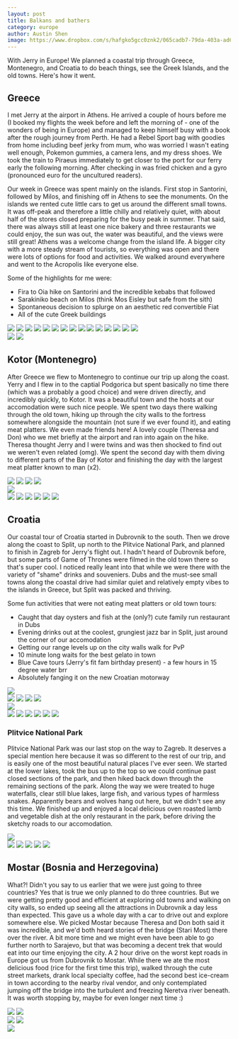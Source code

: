 ```yaml
---
layout: post
title: Balkans and bathers
category: europe
author: Austin Shen
image: https://www.dropbox.com/s/hafgko5gcc0znk2/065cadb7-79da-403a-ad6e-7bd50d39ed74.JPG?raw=1
---
```

With Jerry in Europe! We planned a coastal trip through Greece, Montenegro, and Croatia to do beach things, see the Greek Islands, and the old towns. Here's how it went.

## Greece

I met Jerry at the airport in Athens. He arrived a couple of hours before me (I booked my flights the week before and left the morning of - one of the wonders of being in Europe) and managed to keep himself busy with a book after the rough journey from Perth. He had a Rebel Sport bag with goodies from home including beef jerky from mum, who was worried I wasn't eating well enough, Pokemon gummies, a camera lens, and my dress shoes. We took the train to Piraeus immediately to get closer to the port for our ferry early the following morning. After checking in was fried chicken and a gyro (pronounced euro for the uncultured readers).

Our week in Greece was spent mainly on the islands. First stop in Santorini, followed by Milos, and finishing off in Athens to see the monuments. On the islands we rented cute little cars to get us around the different small towns. It was off-peak and therefore a little chilly and relatively quiet, with about half of the stores closed preparing for the busy peak in summer. That said, there was always still at least one nice bakery and three restaurants we could enjoy, the sun was out, the water was beautiful, and the views were still great! Athens was a welcome change from the island life. A bigger city with a more steady stream of tourists, so everything was open and there were lots of options for food and activities. We walked around everywhere and went to the Acropolis like everyone else.

Some of the highlights for me were:

* Fira to Oia hike on Santorini and the incredible kebabs that followed
* Sarakiniko beach on Milos (think Mos Eisley but safe from the sith)
* Spontaneous decision to splurge on an aesthetic red convertible Fiat
* All of the cute Greek buildings

<div class='gallery' style='align-items: center;'>
  <img src="https://www.dropbox.com/s/0c2ohntjy2dm8jb/1C5175FD-7449-466B-85E5-104D52ECB2A6-751-0000000D1CE8B071.jpg?raw=1">
  <img src="https://www.dropbox.com/s/6faisvid4mr7lop/2AE5BD41-1A2F-413A-BFE9-90541B53C763-751-0000000D6D8A735E.jpg?raw=1">
  <img src="https://www.dropbox.com/s/sjtadtv7bu70666/3C3A023E-6EE8-487D-9C33-3F3C0078CD01-61816-00000B2E3828B184.jpg?raw=1">  
  <img src="https://www.dropbox.com/s/lnf7mw6hxcnvijl/87BBDEE6-5030-45FB-A3EF-EC47E6CD43BB-751-0000000CBFDC5906.jpg?raw=1">
  <img src="https://www.dropbox.com/s/f0f8eiog0zsv13a/725B3D39-1FD4-4D6F-9D7A-2E35B9F3C2D5-9696-000001C02E2787D7.JPG?raw=1">
  <img src="https://www.dropbox.com/s/fi45qjxd5ebfvpj/25084CB1-B7EF-46EC-AD5B-D0D4C3C200DB-9696-000001BD902EABB7.jpg?raw=1">
  <img src="https://www.dropbox.com/s/wzoys6bunhz4c9c/B89D104A-D26B-469E-99F6-0354584EFF52-9469-000001B61BEB9F5B.jpg?raw=1">
  <img src="https://www.dropbox.com/s/9xev8v6ntcoiozb/10461495-9975-4358-B51C-B9F6B4640633-9696-000001BF4756B0D1.jpg?raw=1">
  <img src="https://www.dropbox.com/s/8xo0i7kqf0q7rfu/38F32202-6FC0-4870-9CA5-07C23392B482-61816-00000B2E32662F4B.jpg?raw=1">
  <img src="https://www.dropbox.com/s/1usa3qa2tzkmunp/275BE582-D61A-49A7-9B2A-3DC844E92C2A-9696-000001BF18A2870D.JPG?raw=1">
  <img src="https://www.dropbox.com/s/lt61jk0t4uylgrh/D9CAFF4A-7732-473A-9A1E-70BAF9320037-1760-00000034B31487C2.jpg?raw=1">
  <img src="https://www.dropbox.com/s/rsl0bfxjg3tczk5/5C630E5D-480C-4D31-9922-F0FF9AD065E8-1760-0000003489AE8F02.jpg?raw=1">
  <img src="https://www.dropbox.com/s/6s2x3gp0pe1v926/6C6B96BF-CC3D-4EDB-9EF8-BF3DFA34480B-1760-0000003445DFE082.jpg?raw=1">
  <img src="https://www.dropbox.com/s/maukacbrju4blyn/298E99D2-3DFA-4A86-BD33-48E7AEE737A8-1760-00000033D13D9C13.jpg?raw=1">
  <img src="https://www.dropbox.com/s/1fsr91ndr2k1prj/B5D1E0E8-6387-4CD0-9A72-E47A8EED2A92-1760-00000034380AC176.jpg?raw=1">
</div>

<div class='two_column' style='align-items: center;'>
  <img src="https://www.dropbox.com/s/rl6av5a9mwxy8u2/D6750110-817D-4016-8978-7BF453FB7A8F-9696-000001BD80A20379.jpg?raw=1">
  <img src="https://www.dropbox.com/s/pneqjnlfufxct1s/7935B889-C74B-4366-8F86-B12A9FC6C51E-751-0000000CBB528746.jpg?raw=1">
</div>

## Kotor (Montenegro)

After Greece we flew to Montenegro to continue our trip up along the coast. Yerry and I flew in to the captial Podgorica but spent basically no time there (which was a probably a good choice) and were driven directly, and incredibly quickly, to Kotor. It was a beautiful town and the hosts at our accomodation were such nice people. We spent two days there walking through the old town, hiking up through the city walls to the fortress somewhere alongside the mountain (not sure if we ever found it), and eating meat platters. We even made friends here! A lovely couple (Theresa and Don) who we met briefly at the airport and ran into again on the hike. Theresa thought Jerry and I were twins and was then shocked to find out we weren't even related (omg). We spent the second day with them diving to different parts of the Bay of Kotor and finishing the day with the largest meat platter known to man (x2). 

<div class='two_column' style='align-items: center;'>
  <img src="https://www.dropbox.com/s/i85ha3ba3zg4q3i/91BBD766-07C9-4C14-8361-C09FD343941B-26430-000004D7C7AD95EE.jpg?raw=1">
  <img src="https://www.dropbox.com/s/npifsl7x8k705j9/90C93765-4875-4E60-8E21-01A34B692FD1-26430-000004D6E8B5F681.jpg?raw=1">
  <img src="https://www.dropbox.com/s/q54nhhzr8uj01dx/591AB73B-0854-4D77-8BF4-EA6344D0979D-26430-000004D7F09298D7.jpg?raw=1">
  <img src="https://www.dropbox.com/s/yw5kbms1joe846m/95BCAF58-ABB5-4DE0-916B-109EA5C56225-26430-000004D706200522.jpg?raw=1">
</div>

<img class='image' src="https://www.dropbox.com/s/npipgsudq98i5gs/D574879A-FB8A-4407-8669-0AFE76B2C8B7-26430-000004D842A39CA7.JPG?raw=1">

<div class='gallery' style='align-items: center;'>
  <img src="https://www.dropbox.com/s/hefkj5qlodw7nsc/053CAC95-EBF1-4571-83A6-9439C398403A-18680-000003625984A457.JPG?raw=1">
  <img src="https://www.dropbox.com/s/q6rvsa1azhkiosz/6D83A727-B678-4084-8D5B-4809F6D2AE8E-26430-000004D791A0271C.jpg?raw=1">
  <img src="https://www.dropbox.com/s/rtswphh1mpu8djl/9BE39EED-B2CC-44F1-94FE-B9ACD26C6B32-26430-000004D7CC8AE28C.jpg?raw=1">
  <img src="https://www.dropbox.com/s/hmnqcp62nqu8egz/13EC9F04-2F40-4F52-A5BE-86E151857CE4-18680-00000362862DCD19.jpg?raw=1">
  <img src="https://www.dropbox.com/s/8ifx9toyp6vdy9m/44744795-0ADB-465C-B62A-258495419890-18680-0000036204147412.jpg?raw=1">
  <img src="https://www.dropbox.com/s/962hnauee7qga2a/F568B614-0A6A-44A2-98D5-AAD081D7FF51-18680-0000036211FFB0B8.JPG?raw=1">
</div>

## Croatia

Our coastal tour of Croatia started in Dubrovnik to the south. Then we drove along the coast to Split, up north to the Plitvice National Park, and planned to finish in Zagreb for Jerry's flight out. I hadn't heard of Dubrovnik before, but some parts of Game of Thrones were filmed in the old town there so that's super cool. I noticed really leant into that while we were there with the variety of "shame" drinks and souveniers. Dubs and the must-see small towns along the coastal drive had similar quiet and relatively empty vibes to the islands in Greece, but Split was packed and thriving. 

Some fun activities that were not eating meat platters or old town tours:

* Caught that day oysters and fish at the (only?) cute family run restaurant in Dubs
* Evening drinks out at the coolest, grungiest jazz bar in Split, just around the corner of our accomodation
* Getting our range levels up on the city walls walk for PvP
* 10 minute long waits for the best gelato in town
* Blue Cave tours (Jerry's fit fam birthday present) - a few hours in 15 degree water brr
* Absolutely fanging it on the new Croatian motorway

<img class='image' src="https://www.dropbox.com/s/xz18lgwvg71whlo/1E6C75A9-48FE-4623-8164-FC5FDEE66FEA-44610-0000082526170B04.JPG?raw=1">

<div class='two_column' style='align-items: center;'>
  <img src="https://www.dropbox.com/s/kin7i9mw09ecctl/4F6836D1-DB17-4AE4-9B68-3BC3162249C3-44610-00000823E62AF258.JPG?raw=1">
  <img src="https://www.dropbox.com/s/go1vy5wo01coymz/6DEF9D80-B412-4B2C-A588-CF39A7EB8429-44610-00000823AB53D901.JPG?raw=1">
  <img src="https://www.dropbox.com/s/lz2kscuuzsjrl3c/97EB4546-8F2F-4242-84E7-F7BA4EEE9983-44610-00000825F4089265.JPG?raw=1">
  <img src="https://www.dropbox.com/s/0rduam9fm7lchjv/C70F00DB-2967-4CC2-B0D7-009525B904A4-44610-000008250D3F1C57.jpg?raw=1">
</div>

<img class='image' src="https://www.dropbox.com/s/6r4gre27791yt5z/B47BCD44-E883-4E1A-8CF2-66C368868E97-44610-0000082396D0460E.jpg?raw=1">

<div class='gallery' style='align-items: center;'>
  <img src="https://www.dropbox.com/s/9anifdk15qt5pdw/A178031A-2E48-45EC-97CD-80C94341937E-44610-00000824267A992F.jpg?raw=1">
  <img src="https://www.dropbox.com/s/5daicuquvpno1o8/DDE69CA8-09B1-42FF-AF38-CE0FCA379983-44610-00000824F5EAACA7.jpg?raw=1">
  <img src="https://www.dropbox.com/s/t74tkslfsss2f9n/IMG_6452.jpg?raw=1">
  <img src="https://www.dropbox.com/s/bpuk8f0hng7fdc5/C1958E70-6DF6-4AA6-AEEE-8183B6CCC02F-1230-000000275C8EE433.JPG?raw=1">
  <img src="https://www.dropbox.com/s/8vy19ruf0telnq2/66804C8C-A32E-42BE-882C-792969624EA4-1230-0000002791209A75.JPG?raw=1">
  <img src="https://www.dropbox.com/s/bigu5tl1ri749b8/6894359E-9786-4039-8ADB-2A62DEDFA76C-1230-00000028674D8A20.jpg?raw=1">
</div>

### Plitvice National Park

Plitvice National Park was our last stop on the way to Zagreb. It deserves a special mention here because it was so different to the rest of our trip, and is easily one of the most beautiful natural places I've ever seen. We started at the lower lakes, took the bus up to the top so we could continue past closed sections of the park, and then hiked back down through the remaining sections of the park. Along the way we were treated to huge waterfalls, clear still blue lakes, large fish, and various types of harmless snakes. Apparently bears and wolves hang out here, but we didn't see any this time. We finished up and enjoyed a local delicious oven roasted lamb and vegetable dish at the only restaurant in the park, before driving the sketchy roads to our accomodation.

<img class='image' src='https://www.dropbox.com/s/dl96ukugavcsabc/19FF63CE-05CD-4DAE-9B1C-9ABBB5FFBA5C-1230-0000002695EF0996.jpg?raw=1'>

<div class='gallery' style='align-items: center;'>
  <img src='https://www.dropbox.com/s/x0khv1cqx92a2a5/5A9FBF7A-99C3-4B83-A3D2-F8554F1E714D-1230-00000025BBADA6EA.jpg?raw=1'>
  <img src='https://www.dropbox.com/s/yb1aac4oiyuqjd1/9E6784E4-58B2-441D-8FF8-B0C3E32C26AE-1230-0000002757513FAC.JPG?raw=1'>
  <img src='https://www.dropbox.com/s/tx1durg4glej1ac/45A366BB-011A-42FA-BDFF-AC30E1D63A2F-1230-00000025C49354D7.JPG?raw=1'>
  <img src='https://www.dropbox.com/s/omt4rs32dnfwiuh/05171682-C4FC-4A95-A0AA-BF887477F19F-1230-000000274DA8FF79.jpg?raw=1'>
  <img src='https://www.dropbox.com/s/bve8awdin48ghew/B369D142-2F5B-4852-AC17-41A3E04DDB91-1230-000000262BB37DC8.JPG?raw=1'>
</div>

## Mostar (Bosnia and Herzegovina)

What?! Didn't you say to us earlier that we were just going to three countries? Yes that is true we only planned to do three countries. But we were getting pretty good and efficient at exploring old towns and walking on city walls, so ended up seeing all the attractions in Dubrovnik a day less than expected. This gave us a whole day with a car to drive out and explore somewhere else. We picked Mostar because Theresa and Don both said it was incredible, and we'd both heard stories of the bridge (Stari Most) there over the river. A bit more time and we might even have been able to go further north to Sarajevo, but that was becoming a decent trek that would eat into our time enjoying the city. A 2 hour drive on the worst kept roads in Europe got us from Dubrovnik to Mostar. While there we ate the most delicious food (rice for the first time this trip), walked through the cute street markets, drank local specialty coffee, had the second best ice-cream in town according to the nearby rival vendor, and only contemplated jumping off the bridge into the turbulent and freezing Neretva river beneath. It was worth stopping by, maybe for even longer next time :)

<div class='two_column' style='align-items: center;'>
  <img src='https://www.dropbox.com/s/49adyrtsgp35y5u/BDD678CC-3D3C-4F85-BAC5-5DAD626BD4CF-53297-000009BD119D89FC.JPG?raw=1'>
  <img src='https://www.dropbox.com/s/fgrh7vor78klebp/4D1933EA-E7AE-44CD-B9AB-0CCD2268CD93-53297-000009BD2DEAD269.jpg?raw=1'>
</div>

<div class='gallery' style='align-items: center;'>
  <img src='https://www.dropbox.com/s/i0ttt1r50gpquuy/BA01EDDB-CE5E-4F93-8830-FCF850FA2E84-53297-000009BD20630540.JPG?raw=1'>
  <img src='https://www.dropbox.com/s/eqttyxmdy7mv0r6/E6B9C190-5AA0-4B4C-87B9-E0C66556FC90-53297-000009BD55B434BB.jpg?raw=1'>
</div>

<img class='image' src='https://www.dropbox.com/s/60usnn6wknxsw87/C7057A8D-391D-4047-A9FE-56A77A98E5C0-53297-000009BD6A4A27EC.JPG?raw=1'>
